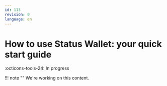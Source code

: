 ```yaml
---
id: 113
revision: 0
language: en
---
```


# How to use Status Wallet: your quick start guide

:octicons-tools-24: In progress

!!! note ""
We're working on this content.
